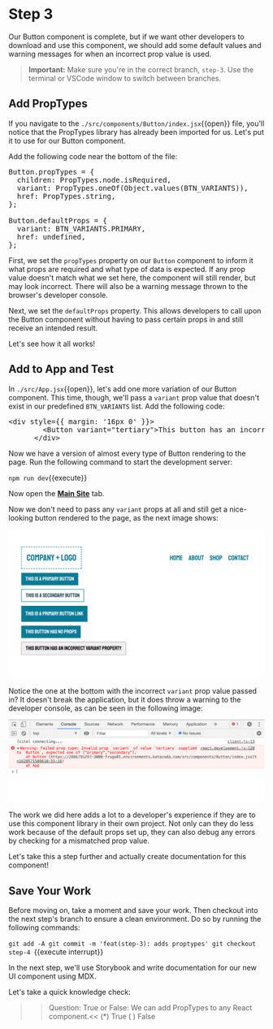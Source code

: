 # Step 3

Our Button component is complete, but if we want other developers to download and use this component, we should add some default values and warning messages for when an incorrect prop value is used.

> **Important:** Make sure you're in the correct branch, `step-3`. Use the terminal or VSCode window to switch between branches.

## Add PropTypes

If you navigate to the `./src/components/Button/index.jsx`{{open}} file, you'll notice that the PropTypes library has already been imported for us. Let's put it to use for our Button component.

Add the following code near the bottom of the file:

<pre class="file" data-filename="./src/components/Button/index.jsx" data-target="insert" data-marker="#step-3_1">Button.propTypes = {
  children: PropTypes.node.isRequired,
  variant: PropTypes.oneOf(Object.values(BTN_VARIANTS)),
  href: PropTypes.string,
};

Button.defaultProps = {
  variant: BTN_VARIANTS.PRIMARY,
  href: undefined,
};
</pre>

First, we set the `propTypes` property on our `Button` component to inform it what props are required and what type of data is expected. If any prop value doesn't match what we set here, the component will still render, but may look incorrect. There will also be a warning message thrown to the browser's developer console.

Next, we set the `defaultProps` property. This allows developers to call upon the Button component without having to pass certain props in and still receive an intended result.

Let's see how it all works!

## Add to App and Test

In `./src/App.jsx`{{open}}, let's add one more variation of our Button component. This time, though, we'll pass a `variant` prop value that doesn't exist in our predefined `BTN_VARIANTS` list. Add the following code:

<pre class="file" data-filename="./src/App.jsx" data-target="insert" data-marker="#step-3_2">&#x3C;div style={{ margin: &#x27;16px 0&#x27; }}&#x3E;
        &#x3C;Button variant=&#x22;tertiary&#x22;&#x3E;This button has an incorrect variant property&#x3C;/Button&#x3E;
      &#x3C;/div&#x3E;
</pre>

Now we have a version of almost every type of Button rendering to the page. Run the following command to start the development server:

`npm run dev`{{execute}}

Now open the [**Main Site**](https://[[HOST_SUBDOMAIN]]-3000-[[KATACODA_HOST]].environments.katacoda.com) tab.

Now we don't need to pass any `variant` props at all and still get a nice-looking button rendered to the page, as the next image shows:

![The page displays multiple buttons with their variant styles and one un-styled button.](/ui-component-docs/assets/step-03_1.png)

Notice the one at the bottom with the incorrect `variant` prop value passed in? It doesn't break the application, but it does throw a warning to the developer console, as can be seen in the following image:

![The developer console shows a warning indicating an incorrect prop value was used.](/ui-component-docs/assets/step-03_2.png)

The work we did here adds a lot to a developer's experience if they are to use this component library in their own project. Not only can they do less work because of the default props set up, they can also debug any errors by checking for a mismatched prop value.

Let's take this a step further and actually create documentation for this component!

## Save Your Work

Before moving on, take a moment and save your work. Then checkout into the next step's branch to ensure a clean environment. Do so by running the following commands:

`git add -A
git commit -m 'feat(step-3): adds proptypes'
git checkout step-4
`{{execute interrupt}}

In the next step, we'll use Storybook and write documentation for our new UI component using MDX.

Let's take a quick knowledge check:

>>Question: True or False: We can add PropTypes to any React component.<<
(*)  True
( )  False 
